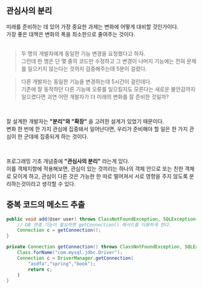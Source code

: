## 관심사의 분리
미래를 준비하는 데 있어 가장 중요한 과제는 변화에 어떻게 대비할 것인가이다.  
가장 좋은 대책은 변화의 폭을 최소한으로 줄여주는 것이다.  
<br>

> 두 명의 개발자에게 동일한 기능 변경을 요청했다고 하자.  
> 그런데 한 명은 단 몇 줄의 코드만 수정하고 그 변경이 나머지 기능에는 전혀 문제를 일으키지 않는다는 것까지 검증해주는데 5분이 걸렸다.  

> 다른 개발자는 동일한 기능을 변경하는데 5시간이 걸린데다.  
> 기존에 잘 동작하던 다른 기능에 오류를 일으킬지도 모른다는 새로운 불안감까지 일으켰다면 괴연 어떤 개발자가 더 미래의 변화를 잘 준비한 것일까?

<br>

잘 설계한 개발자는 **"분리"와 "확장"** 을 고려한 설계가 있었기 때문이다.  
변화 한 번에 한 가지 관심에 집중돼서 일어난다면, 우리가 준비해야 할 일은 한 가지 관심이 한 군데에 집중되게 하는 것이다.

<br>

프로그래밍 기초 개념중에 **"관심사의 분리"** 라는게 있다.  
이를 객체지향에 적용해보면, 관심이 있는 것끼리는 하나의 객체 안으로 또는 친한 객체로 모이게 하고, 관심이 다른 것은 가능한 한 따로 떨어져서 서로 영향을 주지 않도록 분리하는것이라고 생각할 수 있다.

## 중복 코드의 메소드 추출
```java
public void add(User user) throws ClassNotFoundException, SQLException{
    // DB 연결 기능이 필요하면 getConnection() 메서드를 이용하게 한다.
    Connection c = getConnection();
}

private Connection getConnection() throws ClassNotFoundException, SQLException{
    Class.forName("com.mysql.jdbc.Driver");
    Connection c = DriverManager.getConnection(
        "asdfa","spring","book");
        return c;
    )
}
```

